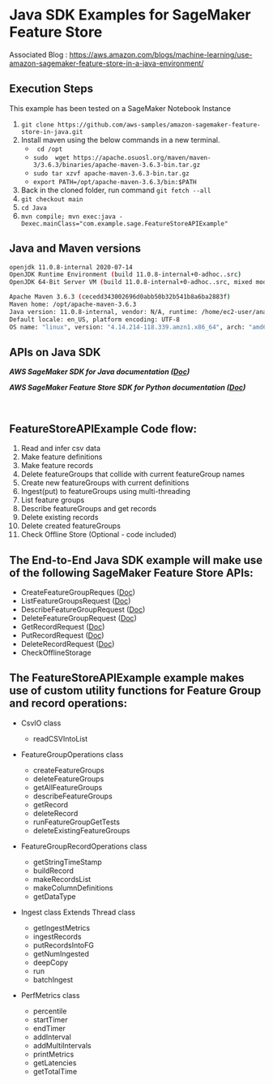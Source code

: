 # Java SDK Examples for SageMaker Feature Store

Associated Blog : https://aws.amazon.com/blogs/machine-learning/use-amazon-sagemaker-feature-store-in-a-java-environment/

## Execution Steps

This example has been tested on a SageMaker Notebook Instance

1. ```git clone https://github.com/aws-samples/amazon-sagemaker-feature-store-in-java.git```
2. Install maven using the below commands in a new terminal.
	- ``` cd /opt```
	- ``` sudo  wget https://apache.osuosl.org/maven/maven-3/3.6.3/binaries/apache-maven-3.6.3-bin.tar.gz ```
	- ``` sudo tar xzvf apache-maven-3.6.3-bin.tar.gz ```
	- ``` export PATH=/opt/apache-maven-3.6.3/bin:$PATH ```
3. Back in the cloned folder, run command ```git fetch --all```
4. ```git checkout main```
5. ```cd Java```
6. ```mvn compile; mvn exec:java -Dexec.mainClass="com.example.sage.FeatureStoreAPIExample"```

## Java and Maven versions

```bash
openjdk 11.0.8-internal 2020-07-14
OpenJDK Runtime Environment (build 11.0.8-internal+0-adhoc..src)
OpenJDK 64-Bit Server VM (build 11.0.8-internal+0-adhoc..src, mixed mode)

Apache Maven 3.6.3 (cecedd343002696d0abb50b32b541b8a6ba2883f)
Maven home: /opt/apache-maven-3.6.3
Java version: 11.0.8-internal, vendor: N/A, runtime: /home/ec2-user/anaconda3/envs/JupyterSystemEnv
Default locale: en_US, platform encoding: UTF-8
OS name: "linux", version: "4.14.214-118.339.amzn1.x86_64", arch: "amd64", family: "unix"

```
## APIs on Java SDK

_**AWS SageMaker SDK for Java documentation ([Doc](https://docs.aws.amazon.com/AWSJavaSDK/latest/javadoc/com/amazonaws/services/sagemaker/AmazonSageMaker.html))**_

_**AWS SageMaker Feature Store SDK for Python documentation ([Doc](https://sagemaker.readthedocs.io/en/stable/api/prep_data/feature_store.html#feature-group))**_

<br>

## FeatureStoreAPIExample Code flow:

1. Read and infer csv data
2. Make feature definitions
3. Make feature records
4. Delete featureGroups that collide with current featureGroup names
5. Create new featureGroups with current definitions
6. Ingest(put) to featureGroups using multi-threading
7. List feature groups
8. Describe featureGroups and get records
9. Delete existing records
10. Delete created featureGroups
11. Check Offline Store (Optional - code included)


## The End-to-End Java SDK example will make use of the following SageMaker Feature Store APIs:

- CreateFeatureGroupReques ([Doc](https://docs.aws.amazon.com/AWSJavaSDK/latest/javadoc/com/amazonaws/services/sagemaker/model/CreateFeatureGroupRequest.html))
- ListFeatureGroupsRequest ([Doc](https://docs.aws.amazon.com/AWSJavaSDK/latest/javadoc/com/amazonaws/services/sagemaker/model/ListFeatureGroupsRequest.html))
- DescribeFeatureGroupRequest ([Doc](https://docs.aws.amazon.com/AWSJavaSDK/latest/javadoc/com/amazonaws/services/sagemaker/model/DescribeFeatureGroupRequest.html))
- DeleteFeatureGroupRequest ([Doc](https://docs.aws.amazon.com/AWSJavaSDK/latest/javadoc/com/amazonaws/services/sagemaker/model/DeleteFeatureGroupRequest.html))
- GetRecordRequest ([Doc](https://docs.aws.amazon.com/AWSJavaSDK/latest/javadoc/com/amazonaws/services/sagemaker/model/GetRecordRequest.html))
- PutRecordRequest ([Doc](https://docs.aws.amazon.com/AWSJavaSDK/latest/javadoc/com/amazonaws/services/sagemaker/model/PutRecordRequest.html))
- DeleteRecordRequest ([Doc](https://docs.aws.amazon.com/AWSJavaSDK/latest/javadoc/com/amazonaws/services/sagemaker/model/DeleteRecordRequest.html))
- CheckOfflineStorage


## The FeatureStoreAPIExample example makes use of custom utility functions for Feature Group and record operations:

- CsvIO class
	- readCSVIntoList

- FeatureGroupOperations class
	- createFeatureGroups
	- deleteFeatureGroups
	- getAllFeatureGroups
	- describeFeatureGroups
	- getRecord
	- deleteRecord
	- runFeatureGroupGetTests
	- deleteExistingFeatureGroups

- FeatureGroupRecordOperations class
	- getStringTimeStamp
	- buildRecord
	- makeRecordsList
	- makeColumnDefinitions
	- getDataType

- Ingest class Extends Thread class
	- getIngestMetrics
	- ingestRecords
	- putRecordsIntoFG
	- getNumIngested
	- deepCopy
	- run
	- batchIngest

- PerfMetrics class
	- percentile
	- startTimer
	- endTimer
	- addInterval
	- addMultiIntervals
	- printMetrics
	- getLatencies
	- getTotalTime
